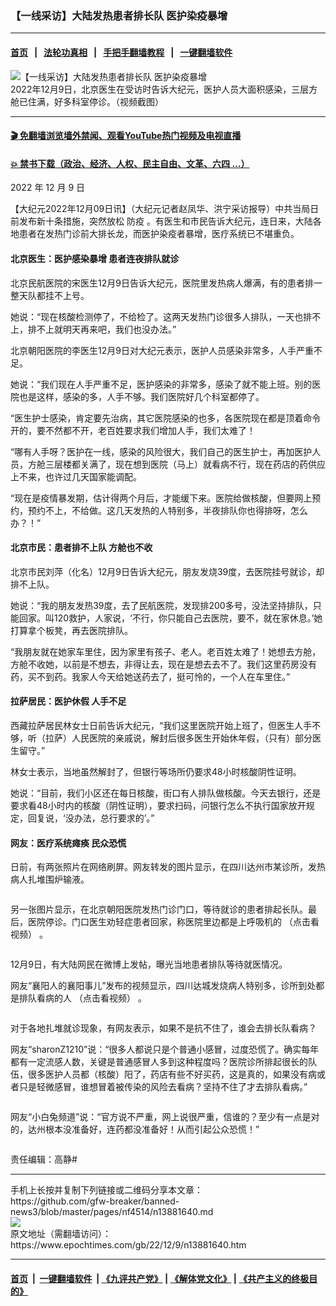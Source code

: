 ### 【一线采访】大陆发热患者排长队 医护染疫暴增
------------------------

#### [首页](https://github.com/gfw-breaker/banned-news3/blob/master/README.md) &nbsp;&nbsp;|&nbsp;&nbsp; [法轮功真相](https://github.com/begood0513/basic/blob/master/README.md)  &nbsp;&nbsp;|&nbsp;&nbsp; [手把手翻墙教程](https://github.com/gfw-breaker/guides/wiki)  &nbsp;&nbsp;|&nbsp;&nbsp; [一键翻墙软件](https://github.com/gfw-breaker/nogfw/blob/master/README.md)  



<div><img alt="【一线采访】大陆发热患者排长队 医护染疫暴增" class="attachment-djy_600_400 size-djy_600_400 wp-post-image" src="https://i.epochtimes.com/assets/uploads/2022/12/id13881776-Collage-Maker-09-Dec-2022-06.24-PM-600x400.jpg"/>
<div class="caption">
 2022年12月9日，北京医生在受访时告诉大纪元，医护人员大面积感染，三层方舱已住满，好多科室停诊。（视频截图）
</div></div><hr/>

#### [ 🎬  免翻墙浏览墙外禁闻、观看YouTube热门视频及电视直播](https://github.com/gfw-breaker/HelloWorld)

#### [ 💥  禁书下载（政治、经济、人权、民主自由、文革、六四 ...）](https://github.com/gfw-breaker/books/blob/master/README.md)

<div><p class="p1">
 2022
 <span class="s1">
  年
 </span>
 12
 <span class="s1">
  月
 </span>
 9
 <span class="s1">
  日
 </span>
</p>
<p>
 【大纪元2022年12月09日讯】（大纪元记者赵凤华、洪宁采访报导）中共当局日前发布新十条措施，突然放松
 <ok href="https://www.epochtimes.com/gb/tag/%E9%98%B2%E7%96%AB.html">
  防疫
 </ok>
 。有医生和市民告诉大纪元，连日来，大陆各地患者在发热门诊前大排长龙，而医护染疫者暴增，医疗系统已不堪重负。
</p>
<p>
</p>
<h4>
 北京医生：医护感染暴增 患者连夜排队就诊
</h4>
<p>
 北京民航医院的宋医生12月9日告诉大纪元，医院里发热病人爆满，有的患者排一整天队都挂不上号。
</p>
<p>
 她说：“现在核酸检测停了，不给检了。这两天发热门诊很多人排队，一天也排不上，排不上就明天再来吧，我们也没办法。”
</p>
<p>
 北京朝阳医院的李医生12月9日对大纪元表示，医护人员感染非常多，人手严重不足。
</p>
<p>
 她说：“我们现在人手严重不足，医护感染的非常多，感染了就不能上班。别的医院也是这样，感染的多，人手不够。我们医院好几个科室都停了。
</p>
<p>
 “医生护士感染，肯定要先治病，其它医院感染的也多，各医院现在都是顶着命令开的，要不然都不开，老百姓要求我们增加人手，我们太难了！
</p>
<p>
 “哪有人手呀？医护在一线，感染的风险很大，我们自己的医生护士，再加医护人员，方舱三层楼都关满了，现在想到医院（马上）就看病不行，现在药店的药供应上不来，也许过几天国家能调配。
</p>
<p>
 “现在是疫情暴发期，估计得两个月后，才能缓下来。医院给做核酸，但要网上预约，预约不上，不给做。这几天发热的人特别多，半夜排队你也得排呀，怎么办？！”
</p>
<h4>
 北京市民：患者排不上队 方舱也不收
</h4>
<p>
 北京市民刘萍（化名）12月9日告诉大纪元，朋友发烧39度，去医院挂号就诊，却排不上队。
</p>
<p>
 她说：“我的朋友发热39度，去了民航医院，发现排200多号，没法坚持排队，只能回家。叫120救护，人家说，‘不行，你只能自己去医院，要不，就在家休息。’她打算拿个板凳，再去医院排队。
</p>
<p>
 “我朋友就在她家车里住，因为家里有孩子、老人。老百姓太难了！她想去方舱，方舱不收她，以前是不想去，非得让去，现在是想去去不了。我们这里药房没有药，买不到药。我家人今天给她送药去了，挺可怜的，一个人在车里住。”
</p>
<h4>
 拉萨居民：医护休假 人手不足
</h4>
<p>
 西藏拉萨居民林女士日前告诉大纪元，“我们这里医院开始上班了，但医生人手不够，听（拉萨）人民医院的亲戚说，解封后很多医生开始休年假，（只有）部分医生留守。”
</p>
<p>
 林女士表示，当地虽然解封了，但银行等场所仍要求48小时核酸阴性证明。
</p>
<p>
 她说：“目前，我们小区还在每日核酸，街口有人排队做核酸。今天去银行，还是要求看48小时内的核酸（阴性证明），要求扫码，问银行怎么不执行国家放开规定，回复说，‘没办法，总行要求的’。”
</p>
<h4>
 网友：医疗系统瘫痪 民众恐慌
</h4>
<p>
 日前，有两张照片在网络刷屏。网友转发的图片显示，在四川达州市某诊所，发热病人扎堆围炉输液。
</p>
<p>
 <ok href="https://i.epochtimes.com/assets/uploads/2022/12/id13881719-c191068637a4e3aee108dfe316a941c0.png">
  <img alt="" class="size-large wp-image-13881719 aligncenter" src="https://i.epochtimes.com/assets/uploads/2022/12/id13881719-c191068637a4e3aee108dfe316a941c0-600x790.png"/>
 </ok>
</p>
<p>
 另一张图片显示，在北京朝阳医院发热门诊门口，等待就诊的患者排起长队。最后，医院停诊。门口医生劝轻症患者回家，称医院里边都是上呼吸机的
 <ok href="https://twitter.com/TragedyInChina/status/1601219239926693893" rel="noopener noreferrer" target="_blank">
  （点击看视频）
 </ok>
 。
</p>
<p>
 <ok href="https://i.epochtimes.com/assets/uploads/2022/12/id13881716-8946a8e150fab9da45848f7e50b51100.png">
  <img alt="" class="size-large wp-image-13881716 aligncenter" src="https://i.epochtimes.com/assets/uploads/2022/12/id13881716-8946a8e150fab9da45848f7e50b51100-600x635.png"/>
 </ok>
</p>
<p>
 12月9日，有大陆网民在微博上发帖，曝光当地患者排队等待就医情况。
</p>
<p>
 网友“襄阳人的襄阳事儿”发布的视频显示，四川达城发烧病人特别多，诊所到处都是排队看病的人
 <ok href="https://weibo.com/tv/show/1034:4844720367796299?from=old_pc_videoshow" rel="noopener noreferrer" target="_blank">
  （点击看视频）
 </ok>
 。
</p>
<p>
 <ok href="https://i.epochtimes.com/assets/uploads/2022/12/id13881711-1c08a572f692a15b59cfde908383024e.png">
  <img alt="" class="size-large wp-image-13881711 aligncenter" src="https://i.epochtimes.com/assets/uploads/2022/12/id13881711-1c08a572f692a15b59cfde908383024e-600x429.png"/>
 </ok>
</p>
<p>
 对于各地扎堆就诊现象，有网友表示，如果不是抗不住了，谁会去排长队看病？
</p>
<p>
 网友“sharonZ1210”说：“很多人都说只是个普通小感冒，过度恐慌了。确实每年都有一定流感人数，关键是普通感冒人多到这种程度吗？医院诊所排起很长的队伍，很多医护人员都（核酸）阳了，药店有些不好买药，这是真的，如果没有病或者只是轻微感冒，谁想冒着被传染的风险去看病？坚持不住了才去排队看病。”
</p>
<p>
 <ok href="https://i.epochtimes.com/assets/uploads/2022/12/id13881736-7b13823e2c1bf9136137da9c07ad5135.png">
  <img alt="" class="size-large wp-image-13881736 aligncenter" src="https://i.epochtimes.com/assets/uploads/2022/12/id13881736-7b13823e2c1bf9136137da9c07ad5135-600x198.png"/>
 </ok>
</p>
<p>
 网友“小白兔频道”说：“官方说不严重，网上说很严重，信谁的？至少有一点是对的，达州根本没准备好，连药都没准备好！从而引起公众恐慌！”
</p>
<p>
 <ok href="https://i.epochtimes.com/assets/uploads/2022/12/id13881737-8c7ba5e81d2bead8a3cd3d8da000d1db.png">
  <img alt="" class="size-large wp-image-13881737 aligncenter" src="https://i.epochtimes.com/assets/uploads/2022/12/id13881737-8c7ba5e81d2bead8a3cd3d8da000d1db-600x359.png"/>
 </ok>
</p>
<p>
 责任编辑：高静#
</p>
</div>
<hr/>
手机上长按并复制下列链接或二维码分享本文章：<br/>
https://github.com/gfw-breaker/banned-news3/blob/master/pages/nf4514/n13881640.md <br/>
<a href='https://github.com/gfw-breaker/banned-news3/blob/master/pages/nf4514/n13881640.md'><img src='https://github.com/gfw-breaker/banned-news3/blob/master/pages/nf4514/n13881640.md.png'/></a> <br/>
原文地址（需翻墙访问）：https://www.epochtimes.com/gb/22/12/9/n13881640.htm


------------------------
#### [首页](https://github.com/gfw-breaker/banned-news3/blob/master/README.md) &nbsp;|&nbsp; [一键翻墙软件](https://github.com/gfw-breaker/nogfw/blob/master/README.md) &nbsp;| [《九评共产党》](https://github.com/gfw-breaker/9ping.md/blob/master/README.md#九评之一评共产党是什么) | [《解体党文化》](https://github.com/gfw-breaker/jtdwh.md/blob/master/README.md) | [《共产主义的终极目的》](https://github.com/gfw-breaker/gczydzjmd.md/blob/master/README.md)


<img src='http://gfw-breaker.win/banned-news3/pages/nf4514/n13881640.md' width='0px' height='0px'/>